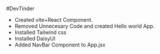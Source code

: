 #DevTinder

- Created vite+React Component.
- Removed Unnecesary Code and created Hello world App.
- Installed Tailwind css
- Installed DaisyUI
- Added NavBar Component to App.jsx
